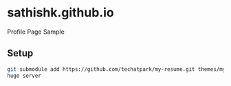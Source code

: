 # sathishk.github.io
Profile Page Sample

## Setup

```sh
git submodule add https://github.com/techatpark/my-resume.git themes/my-resume
hugo server
```
